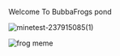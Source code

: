  Welcome To BubbaFrogs pond 

![minetest-237915085(1)](https://user-images.githubusercontent.com/100529581/219967168-c10e4a1e-8d26-4517-b57c-8e4ba950a549.png)


![frog meme](https://user-images.githubusercontent.com/100529581/219967483-85847067-be1b-4499-8650-c0f6d010cec1.jpg)

